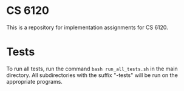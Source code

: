 # CS 6120

This is a repository for implementation assignments for CS 6120.

# Tests

To run all tests, run the command `bash run_all_tests.sh` in the main directory.
All subdirectories with the suffix "-tests" will be run on the appropriate programs.